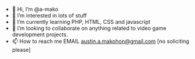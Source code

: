 - 👋 Hi, I’m @a-mako
- 👀 I’m interested in lots of stuff
- 🌱 I’m currently learning PHP, HTML, CSS and javascript
- 💞️ I’m looking to collaborate on anything related to video game development projects.
- 📫 How to reach me EMAIL austin.a.makohon@gmail.com  [no soliciting please]

<!---
<My profile may not be so ✨ special ✨ or impressive yet, but hey, it will be one day!
--->
